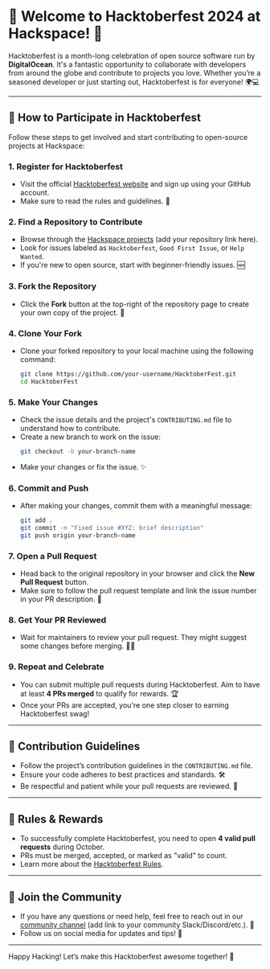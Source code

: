 # 🎉 Welcome to Hacktoberfest 2024 at Hackspace! 🎉

Hacktoberfest is a month-long celebration of open source software run by **DigitalOcean**. It's a fantastic opportunity to collaborate with developers from around the globe and contribute to projects you love. Whether you’re a seasoned developer or just starting out, Hacktoberfest is for everyone! 🌍💻

---

## 🎯 How to Participate in Hacktoberfest

Follow these steps to get involved and start contributing to open-source projects at Hackspace:

### 1. **Register for Hacktoberfest**
   - Visit the official [Hacktoberfest website](https://hacktoberfest.com) and sign up using your GitHub account.
   - Make sure to read the rules and guidelines. 📜

### 2. **Find a Repository to Contribute**
   - Browse through the [Hackspace projects](#) (add your repository link here).
   - Look for issues labeled as `Hacktoberfest`, `Good First Issue`, or `Help Wanted`.
   - If you're new to open source, start with beginner-friendly issues. 🆕

### 3. **Fork the Repository**
   - Click the **Fork** button at the top-right of the repository page to create your own copy of the project. 🍴

### 4. **Clone Your Fork**
   - Clone your forked repository to your local machine using the following command:
     ```bash
     git clone https://github.com/your-username/HacktoberFest.git
     cd HacktoberFest
     ```

### 5. **Make Your Changes**
   - Check the issue details and the project's `CONTRIBUTING.md` file to understand how to contribute.
   - Create a new branch to work on the issue:
     ```bash
     git checkout -b your-branch-name
     ```
   - Make your changes or fix the issue. ✨

### 6. **Commit and Push**
   - After making your changes, commit them with a meaningful message:
     ```bash
     git add .
     git commit -m "Fixed issue #XYZ: brief description"
     git push origin your-branch-name
     ```

### 7. **Open a Pull Request**
   - Head back to the original repository in your browser and click the **New Pull Request** button.
   - Make sure to follow the pull request template and link the issue number in your PR description. 🔗

### 8. **Get Your PR Reviewed**
   - Wait for maintainers to review your pull request. They might suggest some changes before merging. 🕵️‍♂️

### 9. **Repeat and Celebrate**
   - You can submit multiple pull requests during Hacktoberfest. Aim to have at least **4 PRs merged** to qualify for rewards. 🏆
   - Once your PRs are accepted, you're one step closer to earning Hacktoberfest swag!

---

## 🌟 Contribution Guidelines
   - Follow the project’s contribution guidelines in the `CONTRIBUTING.md` file.
   - Ensure your code adheres to best practices and standards. 🛠️
   - Be respectful and patient while your pull requests are reviewed. 🙏

---

## 📜 Rules & Rewards
   - To successfully complete Hacktoberfest, you need to open **4 valid pull requests** during October.
   - PRs must be merged, accepted, or marked as "valid" to count.
   - Learn more about the [Hacktoberfest Rules](https://hacktoberfest.com/participation/#rules).

---

## 🤝 Join the Community
   - If you have any questions or need help, feel free to reach out in our [community channel](#) (add link to your community Slack/Discord/etc.). 💬
   - Follow us on social media for updates and tips! 📱

---

Happy Hacking! Let’s make this Hacktoberfest awesome together! 🚀
